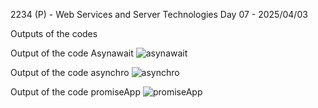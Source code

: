 2234 (P) - Web Services and Server Technologies Day 07 - 2025/04/03

Outputs of the codes


Output of the code Asynawait
![asynawait](https://github.com/user-attachments/assets/72932b9a-d613-47e2-a16c-e0aa8ffc8c8a)


Output of the code asynchro
![asynchro](https://github.com/user-attachments/assets/b0f3cb66-c3a3-429f-8dc5-9850b16e3f64)


Output of the code promiseApp
![promiseApp](https://github.com/user-attachments/assets/b54adff5-048e-490c-8bfb-54379cb138f0)

